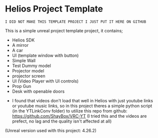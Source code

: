 # Helios Project Template
    I DID NOT MAKE THIS TEMPLATE PROJECT I JUST PUT IT HERE ON GITHUB
 This is a simple unreal project template project, it contains;
 - Helios SDK
 - A mirror
 - A car
 - UI (template window with button)
 - Simple Wall
 - Test Dummy model
 - Projector model
 - projector screen
 - UI (Video Player with UI controls)
 - Prop Gun
 - Desk with openable doors
+ I found that videos don't load that well in Helios with just youtube links or youtube music links, so in this project theres a simple python script (in the YTLinkConv folder) to utilize this repo from github: <https://github.com/ShayBox/VRC-YT> (I tried this and the videos are prefect, no lag and the quality isn't affected at all)

(Unreal version used with this project: 4.26.2)
